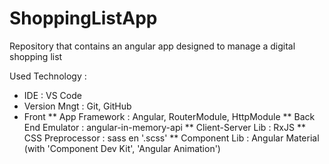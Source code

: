# ShoppingListApp
Repository that contains an angular app designed to manage a digital shopping list

Used Technology :
* IDE : VS Code 
* Version Mngt : Git, GitHub
* Front 
** App Framework : Angular, RouterModule, HttpModule
** Back End Emulator : angular-in-memory-api
** Client-Server Lib : RxJS
** CSS Preprocessor : sass en '.scss'
** Component Lib : Angular Material (with 'Component Dev Kit', 'Angular Animation')